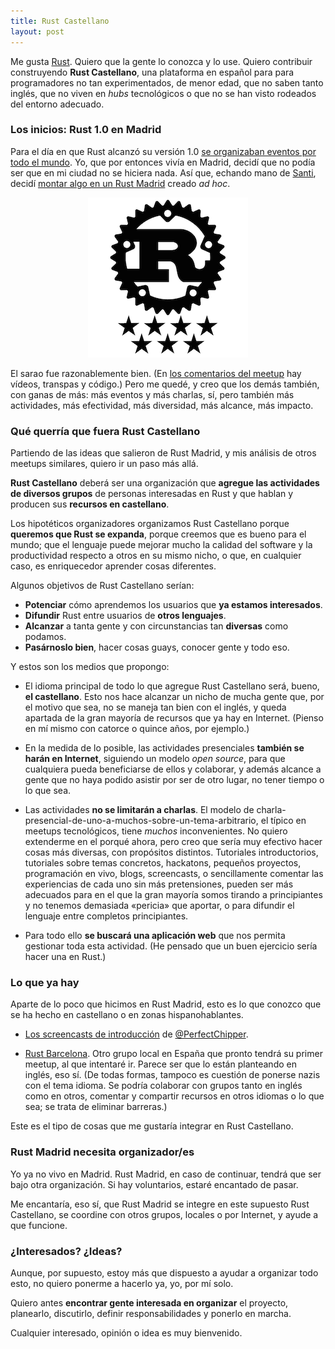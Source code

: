 ```yaml
---
title: Rust Castellano
layout: post
---
```


Me gusta [Rust](https://www.rust-lang.org/). Quiero que la gente lo conozca y lo use. Quiero contribuir construyendo **Rust Castellano**, una plataforma en español para para programadores no tan experimentados, de menor edad, que no saben tanto inglés, que no viven en _hubs_ tecnológicos o que no se han visto rodeados del entorno adecuado. 

### Los inicios: Rust 1.0 en Madrid

Para el día en que Rust alcanzó su versión 1.0 [se organizaban eventos por todo el mundo](https://users.rust-lang.org/t/a-list-of-rust-1-0-launch-meetups). Yo, que por entonces vivía en Madrid, decidí que no podía ser que en mi ciudad no se hiciera nada. Así que, echando mano de [Santi](https://twitter.com/slapresta), decidí [montar algo en un Rust Madrid](http://www.meetup.com/es/Rust-Madrid/events/222118916/) creado _ad hoc_.

<center><img alt="Logo de Rust Madrid" src="/img/rustmadrid.png"></center>

El sarao fue razonablemente bien. (En [los comentarios del meetup](http://www.meetup.com/es/Rust-Madrid/events/222118916/) hay vídeos, transpas y código.) Pero me quedé, y creo que los demás también, con ganas de más: más eventos y más charlas, sí, pero también más actividades, más efectividad, más diversidad, más alcance, más impacto.

### Qué querría que fuera Rust Castellano

Partiendo de las ideas que salieron de Rust Madrid, y mis análisis de otros meetups similares, quiero ir un paso más allá.

**Rust Castellano** deberá ser una organización que **agregue las actividades de diversos grupos** de personas interesadas en Rust y que hablan y producen sus **recursos en castellano**.

Los hipotéticos organizadores organizamos Rust Castellano porque **queremos que Rust se expanda**, porque creemos que es bueno para el mundo; que el lenguaje puede mejorar mucho la calidad del software y la productividad respecto a otros en su mismo nicho, o que, en cualquier caso, es enriquecedor aprender cosas diferentes. 

Algunos objetivos de Rust Castellano serían:

* **Potenciar** cómo aprendemos los usuarios que **ya estamos interesados**.
* **Difundir** Rust entre usuarios de **otros lenguajes**.
* **Alcanzar** a tanta gente y con circunstancias tan **diversas** como podamos.
* **Pasárnoslo bien**, hacer cosas guays, conocer gente y todo eso.

Y estos son los medios que propongo:

* El idioma principal de todo lo que agregue Rust Castellano será, bueno, **el castellano**. Esto nos hace alcanzar un nicho de mucha gente que, por el motivo que sea, no se maneja tan bien con el inglés, y queda apartada de la gran mayoría de recursos que ya hay en Internet. (Pienso en mí mismo con catorce o quince años, por ejemplo.)

* En la medida de lo posible, las actividades presenciales **también se harán en Internet**, siguiendo un modelo _open source_, para que cualquiera pueda beneficiarse de ellos y colaborar, y además alcance a gente que no haya podido asistir por ser de otro lugar, no tener tiempo o lo que sea.

* Las actividades **no se limitarán a charlas**. El modelo de charla-presencial-de-uno-a-muchos-sobre-un-tema-arbitrario, el típico en meetups tecnológicos, tiene _muchos_ inconvenientes. No quiero extenderme en el porqué ahora, pero creo que sería muy efectivo hacer cosas más diversas, con propósitos distintos. Tutoriales introductorios, tutoriales sobre temas concretos, hackatons, pequeños proyectos, programación en vivo, blogs, screencasts, o sencillamente comentar las experiencias de cada uno sin más pretensiones, pueden ser más adecuados para en el que la gran mayoría somos tirando a principiantes y no tenemos demasiada «pericia» que aportar, o para difundir el lenguaje entre completos principiantes.

* Para todo ello **se buscará una aplicación web** que nos permita gestionar toda esta actividad. (He pensado que un buen ejercicio sería hacer una en Rust.)

### Lo que ya hay

Aparte de lo poco que hicimos en Rust Madrid, esto es lo que conozco que se ha hecho en castellano o en zonas hispanohablantes.

* [Los screencasts de introducción](https://www.youtube.com/playlist?list=PLDidOOl8QRM1tovFskWrnff8PPOjVuEFH) de [@PerfectChipper](https://twitter.com/PerfectChipper).

* [Rust Barcelona](http://www.meetup.com/es/Rust-Barcelona/). Otro grupo local en España que pronto tendrá su primer meetup, al que intentaré ir. Parece ser que lo están planteando en inglés, eso sí. (De todas formas, tampoco es cuestión de ponerse nazis con el tema idioma. Se podría colaborar con grupos tanto en inglés como en otros, comentar y compartir recursos en otros idiomas o lo que sea; se trata de eliminar barreras.)

Este es el tipo de cosas que me gustaría integrar en Rust Castellano.

### Rust Madrid necesita organizador/es

Yo ya no vivo en Madrid. Rust Madrid, en caso de continuar, tendrá que ser bajo otra organización. Si hay voluntarios, estaré encantado de pasar.

Me encantaría, eso sí, que Rust Madrid se integre en este supuesto Rust Castellano, se coordine con otros grupos, locales o por Internet, y ayude a que funcione.

### ¿Interesados? ¿Ideas?

Aunque, por supuesto, estoy más que dispuesto a ayudar a organizar todo esto, no quiero ponerme a hacerlo ya, yo, por mí solo.

Quiero antes **encontrar gente interesada en organizar** el proyecto, planearlo, discutirlo, definir responsabilidades y ponerlo en marcha.

Cualquier interesado, opinión o idea es muy bienvenido.

